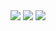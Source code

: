 <img src="https://img.shields.io/badge/java-#007396?style=flat-square&logo=java&logoColor=white"/>
<img src="https://img.shields.io/badge/Spring-#6DB33F?style=flat-square&logo=spring&logoColor=white"/>
<a href="https://www.instagram.com/yoootaein/?hl=ko"><img src="https://img.shields.io/badge/yoootaein-#E4405F?style=flat-square&logo=Instagram&logoColor=white"/></a>
